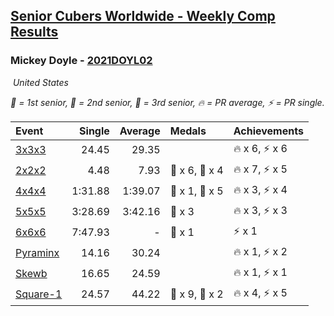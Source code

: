 <style>table {white-space: nowrap;}</style>
<link rel="stylesheet" type="text/css" href="/scw-comp/css/flags.css" />

## [Senior Cubers Worldwide - Weekly Comp Results](/scw-comp/results/)
### Mickey Doyle - [2021DOYL02](https://www.worldcubeassociation.org/persons/2021DOYL02)

<i class="flag flag-US" />&nbsp;United States

<span style="white-space: nowrap;">🥇 = 1st senior</span>, <span style="white-space: nowrap;">🥈 = 2nd senior</span>, <span style="white-space: nowrap;">🥉 = 3rd senior</span>, <span style="white-space: nowrap;">🔥 = PR average</span>, <span style="white-space: nowrap;">⚡ = PR single</span>.

| Event | Single | Average | Medals | Achievements|
| :-- | --: | --: | :-- | :-- |
| [3x3x3](333.md) | 24.45 | 29.35 |  | 🔥 x 6, ⚡ x 6 |
| [2x2x2](222.md) | 4.48 | 7.93 | 🥈 x 6, 🥉 x 4 | 🔥 x 7, ⚡ x 5 |
| [4x4x4](444.md) | 1:31.88 | 1:39.07 | 🥈 x 1, 🥉 x 5 | 🔥 x 3, ⚡ x 4 |
| [5x5x5](555.md) | 3:28.69 | 3:42.16 | 🥉 x 3 | 🔥 x 3, ⚡ x 3 |
| [6x6x6](666.md) | 7:47.93 | - | 🥇 x 1 | ⚡ x 1 |
| [Pyraminx](pyram.md) | 14.16 | 30.24 |  | 🔥 x 1, ⚡ x 2 |
| [Skewb](skewb.md) | 16.65 | 24.59 |  | 🔥 x 1, ⚡ x 1 |
| [Square-1](sq1.md) | 24.57 | 44.22 | 🥈 x 9, 🥉 x 2 | 🔥 x 4, ⚡ x 5 |

<!-- Global site tag (gtag.js) - Google Analytics -->
<script async src="https://www.googletagmanager.com/gtag/js?id=UA-86348435-3"></script>
<script>window.dataLayer = window.dataLayer || []; function gtag() {dataLayer.push(arguments);} gtag('js', new Date()); gtag('config', 'UA-86348435-3');</script>
